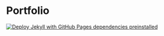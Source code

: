 # Portfolio

[![Deploy Jekyll with GitHub Pages dependencies preinstalled](https://github.com/abdullahCoder-Tech/Portfolio/actions/workflows/jekyll-gh-pages.yml/badge.svg)](https://github.com/abdullahCoder-Tech/Portfolio/actions/workflows/jekyll-gh-pages.yml)
